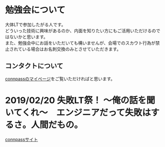 # 勉強会について
大体LTで参加したがる人です。  
どういった技術に興味があるのか、内面を知りたい方にもご活用いただけるのではないかと思います。  
また、勉強会中にお話をいただいても構いませんが、会場でのスカウト行為が禁止されている場合はお名刺交換のみとさせていただきます。

## コンタクトについて
[connpassのマイページ](https://connpass.com/user/shimajima-eiji/)をご覧いただければと思います。  

# 2019/02/20 失敗LT祭！ ～俺の話を聞いてくれ～　エンジニアだって失敗はするさ。人間だもの。
[connpassサイト](https://noengineering-nolife.connpass.com/event/119866/)

